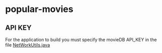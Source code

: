 # popular-movies

## API KEY

For the application to build you must specify the movieDB API_KEY in the file
[NetWorkUtils.java](popular-movies/app/src/main/java/com/movies/popularmovies/utils/NetworkUtils.java)